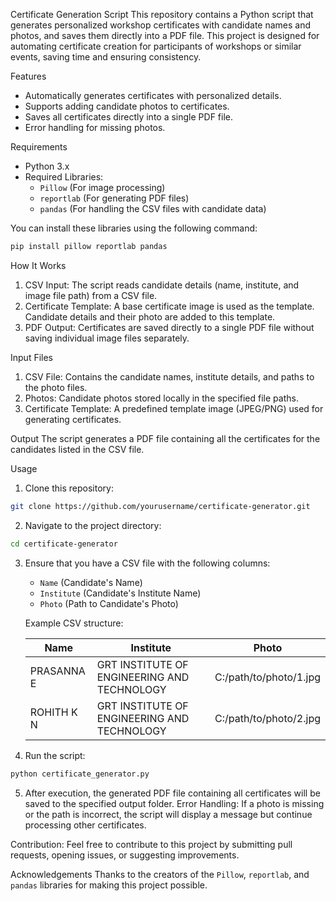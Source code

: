 
Certificate Generation Script
This repository contains a Python script that generates personalized workshop certificates with candidate names and photos, and saves them directly into a PDF file. This project is designed for automating certificate creation for participants of workshops or similar events, saving time and ensuring consistency.

Features
- Automatically generates certificates with personalized details.
- Supports adding candidate photos to certificates.
- Saves all certificates directly into a single PDF file.
- Error handling for missing photos.

Requirements
- Python 3.x
- Required Libraries:
  - `Pillow` (For image processing)
  - `reportlab` (For generating PDF files)
  - `pandas` (For handling the CSV files with candidate data)

You can install these libraries using the following command:

```bash
pip install pillow reportlab pandas
```

 How It Works
1. CSV Input: The script reads candidate details (name, institute, and image file path) from a CSV file.
2. Certificate Template: A base certificate image is used as the template. Candidate details and their photo are added to this template.
3. PDF Output: Certificates are saved directly to a single PDF file without saving individual image files separately.

Input Files
1. CSV File: Contains the candidate names, institute details, and paths to the photo files.
2. Photos: Candidate photos stored locally in the specified file paths.
3. Certificate Template: A predefined template image (JPEG/PNG) used for generating certificates.

Output
The script generates a PDF file containing all the certificates for the candidates listed in the CSV file.

Usage

1. Clone this repository:

```bash
git clone https://github.com/yourusername/certificate-generator.git
```

2. Navigate to the project directory:

```bash
cd certificate-generator
```

3. Ensure that you have a CSV file with the following columns:
   - `Name` (Candidate's Name)
   - `Institute` (Candidate's Institute Name)
   - `Photo` (Path to Candidate's Photo)

   Example CSV structure:

   | Name           | Institute                            | Photo                                         |
   |----------------|--------------------------------------|-----------------------------------------------|
   | PRASANNA E     | GRT INSTITUTE OF ENGINEERING AND TECHNOLOGY | C:/path/to/photo/1.jpg                         |
   | ROHITH K N     | GRT INSTITUTE OF ENGINEERING AND TECHNOLOGY | C:/path/to/photo/2.jpg                         |

4. Run the script:

```bash
python certificate_generator.py
```

5. After execution, the generated PDF file containing all certificates will be saved to the specified output folder.
Error Handling:
If a photo is missing or the path is incorrect, the script will display a message but continue processing other certificates.

Contribution:
Feel free to contribute to this project by submitting pull requests, opening issues, or suggesting improvements.


 Acknowledgements
Thanks to the creators of the `Pillow`, `reportlab`, and `pandas` libraries for making this project possible.

